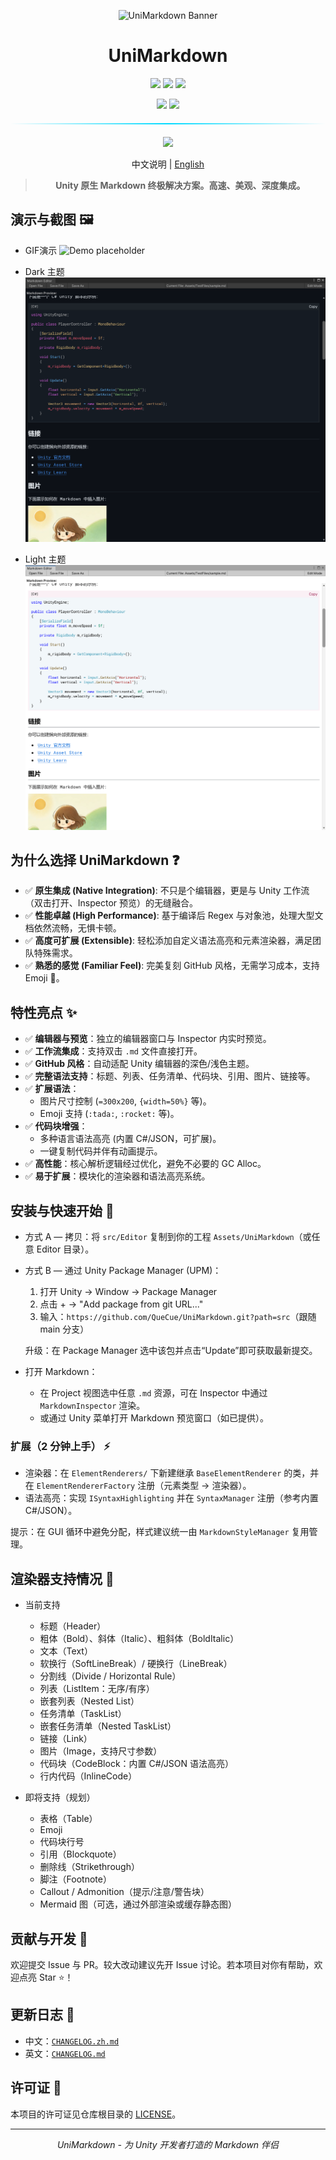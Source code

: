 <div align="center">

![UniMarkdown Banner](https://capsule-render.vercel.app/api?type=waving&color=gradient&height=120&text=UniMarkdown&fontAlign=50&fontAlignY=35&fontSize=40&animation=fadeIn)

# UniMarkdown
<p>
  <img src="https://img.shields.io/badge/Unity-2021.3%2B-4ecdc4?style=for-the-badge&logo=unity&logoColor=white&labelColor=1a1a2e"/>
  <img src="https://img.shields.io/badge/Editor-Extension-ff6b6b?style=for-the-badge&logo=unity&logoColor=white&labelColor=1a1a2e"/>
    <a href="LICENSE"><img src="https://img.shields.io/badge/License-MIT-yellow?style=for-the-badge&logoColor=white&labelColor=1a1a2e"/></a>
</p>
<p>
  <img src="https://img.shields.io/badge/C%23-Editor%20Tools-7289da?style=for-the-badge&logo=.Net&logoColor=white&labelColor=1a1a2e"/>
  <a href="https://unity.com"><img src="https://img.shields.io/badge/Made%20with-Unity-07c160?style=for-the-badge&logo=unity&logoColor=white&labelColor=1a1a2e"/></a>
</p>

<div align="center">
  <div style="width: 100%; height: 2px; margin: 20px 0; background: linear-gradient(90deg, transparent, #00d9ff, transparent);"></div>
</div>

<div align="center">
  <a href="#-quick-start" style="text-decoration: none;">
    <img src="https://img.shields.io/badge/Quick%20Start-Get%20Started%20Now-00d9ff?style=for-the-badge&logo=rocket&logoColor=white&labelColor=1a1a2e">
  </a>
</div>

<p/>
<p/>

<!-- Language Switch -->
中文说明 | [English](./README.md)

> **Unity 原生 Markdown 终极解决方案。高速、美观、深度集成。**


</div>

<!-- 可在仓库创建后启用的动态徽章示例：请将 OWNER/REPO 替换为实际值
[![Stars](https://img.shields.io/github/stars/OWNER/REPO?style=social)](https://github.com/OWNER/REPO/stargazers)
[![Issues](https://img.shields.io/github/issues/OWNER/REPO)](https://github.com/OWNER/REPO/issues)
[![Last Commit](https://img.shields.io/github/last-commit/OWNER/REPO)](https://github.com/OWNER/REPO/commits)
[![Release](https://img.shields.io/github/v/release/OWNER/REPO)](https://github.com/OWNER/REPO/releases)
-->

## 演示与截图 🖼️

- GIF演示
![Demo placeholder](image/preview_zh.gif)
<div>
<p/>

- Dark 主题
![Preview dark placeholder](image/preview-dark_zh.png)
<p/>

- Light 主题
![Preview light placeholder](image/preview-light_zh.png)
</div>

## 为什么选择 UniMarkdown ❓

-   ✅ **原生集成 (Native Integration)**: 不只是个编辑器，更是与 Unity 工作流（双击打开、Inspector 预览）的无缝融合。
-   ✅ **性能卓越 (High Performance)**: 基于编译后 Regex 与对象池，处理大型文档依然流畅，无惧卡顿。
-   ✅ **高度可扩展 (Extensible)**: 轻松添加自定义语法高亮和元素渲染器，满足团队特殊需求。
-   ✅ **熟悉的感觉 (Familiar Feel)**: 完美复刻 GitHub 风格，无需学习成本，支持 Emoji 🎉。


## 特性亮点 ✨

-   ✅ **编辑器与预览**：独立的编辑器窗口与 Inspector 内实时预览。
-   ✅ **工作流集成**：支持双击 `.md` 文件直接打开。
-   ✅ **GitHub 风格**：自动适配 Unity 编辑器的深色/浅色主题。
-   ✅ **完整语法支持**：标题、列表、任务清单、代码块、引用、图片、链接等。
-   ✅ **扩展语法**：
    -   图片尺寸控制 (`=300x200`, `{width=50%}` 等)。
    -   Emoji 支持 (`:tada:`, `:rocket:` 等)。
-   ✅ **代码块增强**：
    -   多种语言语法高亮 (内置 C#/JSON，可扩展)。
    -   一键复制代码并伴有动画提示。
-   ✅ **高性能**：核心解析逻辑经过优化，避免不必要的 GC Alloc。
-   ✅ **易于扩展**：模块化的渲染器和语法高亮系统。

## 安装与快速开始 🚀

-   方式 A — 拷贝：将 `src/Editor` 复制到你的工程 `Assets/UniMarkdown`（或任意 Editor 目录）。
-   方式 B — 通过 Unity Package Manager (UPM)：
    1. 打开 Unity → Window → Package Manager
    2. 点击 + → "Add package from git URL..."
    3. 输入：`https://github.com/QueCue/UniMarkdown.git?path=src`（跟随 main 分支）

    升级：在 Package Manager 选中该包并点击“Update”即可获取最新提交。

-   打开 Markdown：
    - 在 Project 视图选中任意 `.md` 资源，可在 Inspector 中通过 `MarkdownInspector` 渲染。
    - 或通过 Unity 菜单打开 Markdown 预览窗口（如已提供）。

### 扩展（2 分钟上手） ⚡

-   渲染器：在 `ElementRenderers/` 下新建继承 `BaseElementRenderer` 的类，并在 `ElementRendererFactory` 注册（元素类型 → 渲染器）。
-   语法高亮：实现 `ISyntaxHighlighting` 并在 `SyntaxManager` 注册（参考内置 C#/JSON）。

提示：在 GUI 循环中避免分配，样式建议统一由 `MarkdownStyleManager` 复用管理。

## 渲染器支持情况 🎯

- 当前支持
  - 标题（Header）
  - 粗体（Bold）、斜体（Italic）、粗斜体（BoldItalic）
  - 文本（Text）
  - 软换行（SoftLineBreak）/ 硬换行（LineBreak）
  - 分割线（Divide / Horizontal Rule）
  - 列表（ListItem：无序/有序）
  - 嵌套列表（Nested List）
  - 任务清单（TaskList）
  - 嵌套任务清单（Nested TaskList）
  - 链接（Link）
  - 图片（Image，支持尺寸参数）
  - 代码块（CodeBlock：内置 C#/JSON 语法高亮）
  - 行内代码（InlineCode）

- 即将支持（规划）
  - 表格（Table）
  - Emoji
  - 代码块行号
  - 引用（Blockquote）
  - 删除线（Strikethrough）
  - 脚注（Footnote）
  - Callout / Admonition（提示/注意/警告块）
  - Mermaid 图（可选，通过外部渲染或缓存静态图）

## 贡献与开发 🤝

欢迎提交 Issue 与 PR。较大改动建议先开 Issue 讨论。若本项目对你有帮助，欢迎点亮 Star ⭐️！

## 更新日志 📝

- 中文：[`CHANGELOG.zh.md`](./CHANGELOG.zh.md)
- 英文：[`CHANGELOG.md`](./CHANGELOG.md)

## 许可证 📄

本项目的许可证见仓库根目录的 [LICENSE](LICENSE)。

---

<div align="center">

*UniMarkdown - 为 Unity 开发者打造的 Markdown 伴侣*

</div>
